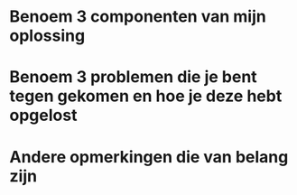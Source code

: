 # Benoem 3 componenten van mijn oplossing


# Benoem 3 problemen die je bent tegen gekomen en hoe je deze hebt opgelost

# Andere opmerkingen die van belang zijn